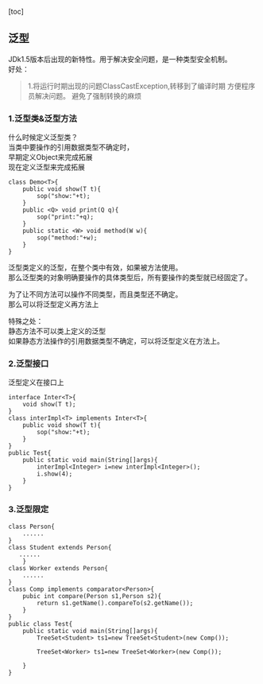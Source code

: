[toc]

## 泛型
JDk1.5版本后出现的新特性。用于解决安全问题，是一种类型安全机制。  
好处：  
>1.将运行时期出现的问题ClassCastException,转移到了编译时期
方便程序员解决问题。
>避免了强制转换的麻烦


### 1.泛型类&泛型方法  
什么时候定义泛型类？  
当类中要操作的引用数据类型不确定时，  
早期定义Object来完成拓展  
现在定义泛型来完成拓展

    class Demo<T>{
        public void show(T t){
            sop("show:"+t);
        }
        public <Q> void print(Q q){
            sop("print:"+q);
        }
        public static <W> void method(W w){
            sop("method:"+w);
        }
    }
泛型类定义的泛型，在整个类中有效，如果被方法使用。  
那么泛型类的对象明确要操作的具体类型后，所有要操作的类型就已经固定了。  

为了让不同方法可以操作不同类型，而且类型还不确定。  
那么可以将泛型定义再方法上

特殊之处：  
静态方法不可以类上定义的泛型  
如果静态方法操作的引用数据类型不确定，可以将泛型定义在方法上。
    
### 2.泛型接口

泛型定义在接口上
    
    interface Inter<T>{
        void show(T t);
    }
    class interImpl<T> implements Inter<T>{
        public void show(T t){
            sop("show:"+t);
        }
    }
    public Test{
        public static void main(String[]args){
            interImpl<Integer> i=new interImpl<Integer>();
            i.show(4);
        }
    }

### 3.泛型限定

    class Person{
        ......
    }
    class Student extends Person{
       ......
        }
    class Worker extends Person{
        ......
    }
    class Comp implements comparator<Person>{
        pubic int compare(Person s1,Person s2){
            return s1.getName().compareTo(s2.getName());
        }
    }
    public class Test{
        public static void main(String[]args){
            TreeSet<Student> ts1=new TreeSet<Student>(new Comp());
            
            TreeSet<Worker> ts1=new TreeSet<Worker>(new Comp());
            
        }
    }




















